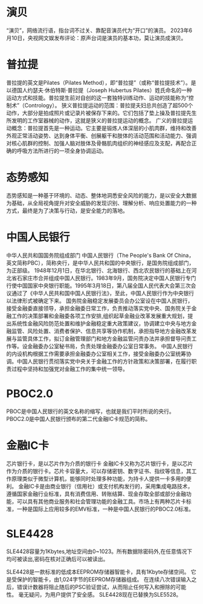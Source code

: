 # 演贝 
“演贝”，网络流行语，指台词不过关、靠配音演员代为“开口”的演员。
2023年6月10日，央视网文娱发布评论：原声台词是演员的基本功，莫让演员成演贝。

# 普拉提
普拉提的英文是Pilates（Pilates Method），即“普拉提”（或称“普拉提技术”）。是以德国人约瑟夫·休伯特斯·普拉提（Joseph Hubertus Pilates）姓氏命名的一种运动方式和技能。普拉提生前对自创的这一套独特训练动作、运动的技能称为“控制术”（Contrology）。
狭义普拉提运动的范围：普拉提夫妇总共创造了超500个动作，大部分是拍成照片或记录片被保存下来的。它们包括了垫上操及普拉提先生所发明的工作室器械的动作，这就是狭义的普拉提运动的概念。
广义的普拉提运动概念：普拉提首先是一种运动。它主要是锻炼人体深层的小肌肉群，维持和改善外观正常活动姿势、达到身体平衡、创展躯干和肢体的活动范围和活动能力、强调对核心肌群的控制、加强人脑对肢体及骨骼肌肉组织的神经感应及支配，再配合正确的呼吸方法所进行的一项全身协调运动。

# 态势感知
态势感知是一种基于环境的、动态、整体地洞悉安全风险的能力，是以安全大数据为基础，从全局视角提升对安全威胁的发现识别、理解分析、响应处置能力的一种方式，最终是为了决策与行动，是安全能力的落地。

# 中国人民银行
中华人民共和国国务院组成部门
中国人民银行（The People's Bank Of China，英文简称PBC），简称央行，是中华人民共和国的中央银行，是国务院组成部门，为正部级。
1948年12月1日，在华北银行、北海银行、西北农民银行的基础上在河北省石家庄市合并组成中国人民银行。1983年9月，国务院决定中国人民银行专门行使中国国家中央银行职能。1995年3月18日，第八届全国人民代表大会第三次会议通过了《中华人民共和国中国人民银行法》，至此，中国人民银行作为中央银行以法律形式被确定下来。
国务院金融稳定发展委员会办公室设在中国人民银行，接受金融委直接领导，承担金融委日常工作，负责推动落实党中央、国务院关于金融工作的决策部署和金融委各项工作安排,组织起草金融业改革发展重大规划，提出系统性金融风险防范处置和维护金融稳定重大政策建议，协调建立中央与地方金融监管、风险处置、消费者保护、信息共享等协作机制，承担指导地方金融改革发展与监管具体工作，拟订金融管理部门和地方金融监管问责办法并承担督导问责工作等。设金融委办公室秘书局，负责处理金融委办公室日常事务。
中国人民银行的内设机构根据工作需要承担金融委办公室相关工作，接受金融委办公室统筹协调。中国人民银行贯彻落实党中央关于金融工作的方针政策和决策部署，在履行职责过程中坚持和加强党对金融工作的集中统一领导。

# PBOC2.0
PBOC是中国人民银行的英文名称的缩写，也就是我们平时所说的央行。PBOC2.0是中国人民银行颁布的第二代金融IC卡规范的简称。

# 金融IC卡
芯片银行卡，是以芯片作为介质的银行卡
金融IC卡又称为芯片银行卡，是以芯片作为介质的银行卡。芯片卡容量大，可以存储密钥、数字证书、指纹等信息，其工作原理类似于微型计算机，能够同时处理多种功能，为持卡人提供一卡多用的便利。
金融IC卡是由商业银行（信用社）或支付机构发行的，采用集成电路技术，遵循国家金融行业标准，具有消费信用、转账结算、现金存取全部或部分金融功能，可以具有其他商业服务和社会管理功能的金融工具。市场上有两种芯片卡标准，一种是国际上应用较多的EMV标准，一种是中国人民银行的PBOC2.0标准。

# SLE4428
SLE4428容量为1Kbytes,地址空间由0~1023。所有数据除密码外,在任意情况下均可被读出,密码在核对正确后可以被读出。

SLE4428是一款标准的低成本EEPROM存储器智能卡，具有1Kbyte存储空间。 它是受保护的智能卡，由1,024字节的EEPROM存储器组成。 在连续八次错误输入之后，错误计数器将阻止随后的PSC验证尝试，从而阻止任何写入和擦除的可能性。 毫无疑问，为用户提供了安全感。 SLE4428现在已替换为SLE5528。








